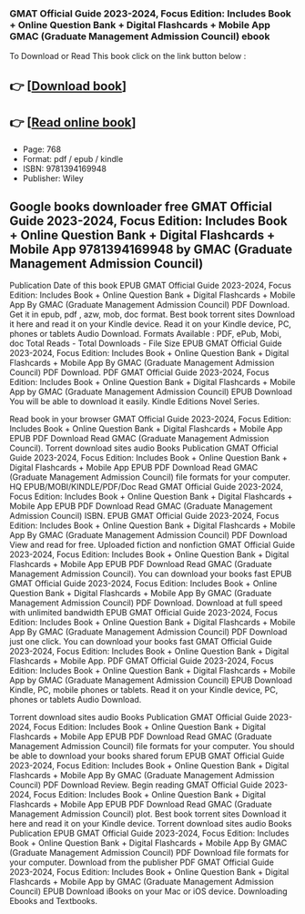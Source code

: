 ### GMAT Official Guide 2023-2024, Focus Edition: Includes Book + Online Question Bank + Digital Flashcards + Mobile App GMAC (Graduate Management Admission Council) ebook

To Download or Read This book click on the link button below :

## 👉  [**[Download book](http://filesbooks.info/download.php?group=book&from=github.com&id=671824&lnk=1079 "Download book")**]

## 👉  [**[Read online book](http://filesbooks.info/download.php?group=book&from=github.com&id=671824&lnk=1079 "Read online book")**]


* Page: 768
* Format: pdf / epub / kindle
* ISBN: 9781394169948
* Publisher: Wiley



## Google books downloader free GMAT Official Guide 2023-2024, Focus Edition: Includes Book + Online Question Bank + Digital Flashcards + Mobile App 9781394169948 by GMAC (Graduate Management Admission Council)


Publication Date of this book EPUB GMAT Official Guide 2023-2024, Focus Edition: Includes Book + Online Question Bank + Digital Flashcards + Mobile App By GMAC (Graduate Management Admission Council) PDF Download. Get it in epub, pdf , azw, mob, doc format. Best book torrent sites Download it here and read it on your Kindle device. Read it on your Kindle device, PC, phones or tablets Audio Download. Formats Available : PDF, ePub, Mobi, doc Total Reads - Total Downloads - File Size EPUB GMAT Official Guide 2023-2024, Focus Edition: Includes Book + Online Question Bank + Digital Flashcards + Mobile App By GMAC (Graduate Management Admission Council) PDF Download. PDF GMAT Official Guide 2023-2024, Focus Edition: Includes Book + Online Question Bank + Digital Flashcards + Mobile App by GMAC (Graduate Management Admission Council) EPUB Download You will be able to download it easily. Kindle Editions Novel Series.

Read book in your browser GMAT Official Guide 2023-2024, Focus Edition: Includes Book + Online Question Bank + Digital Flashcards + Mobile App EPUB PDF Download Read GMAC (Graduate Management Admission Council). Torrent download sites audio Books Publication GMAT Official Guide 2023-2024, Focus Edition: Includes Book + Online Question Bank + Digital Flashcards + Mobile App EPUB PDF Download Read GMAC (Graduate Management Admission Council) file formats for your computer. HQ EPUB/MOBI/KINDLE/PDF/Doc Read GMAT Official Guide 2023-2024, Focus Edition: Includes Book + Online Question Bank + Digital Flashcards + Mobile App EPUB PDF Download Read GMAC (Graduate Management Admission Council) ISBN. EPUB GMAT Official Guide 2023-2024, Focus Edition: Includes Book + Online Question Bank + Digital Flashcards + Mobile App By GMAC (Graduate Management Admission Council) PDF Download View and read for free. Uploaded fiction and nonfiction GMAT Official Guide 2023-2024, Focus Edition: Includes Book + Online Question Bank + Digital Flashcards + Mobile App EPUB PDF Download Read GMAC (Graduate Management Admission Council). You can download your books fast EPUB GMAT Official Guide 2023-2024, Focus Edition: Includes Book + Online Question Bank + Digital Flashcards + Mobile App By GMAC (Graduate Management Admission Council) PDF Download. Download at full speed with unlimited bandwidth EPUB GMAT Official Guide 2023-2024, Focus Edition: Includes Book + Online Question Bank + Digital Flashcards + Mobile App By GMAC (Graduate Management Admission Council) PDF Download just one click. You can download your books fast GMAT Official Guide 2023-2024, Focus Edition: Includes Book + Online Question Bank + Digital Flashcards + Mobile App. PDF GMAT Official Guide 2023-2024, Focus Edition: Includes Book + Online Question Bank + Digital Flashcards + Mobile App by GMAC (Graduate Management Admission Council) EPUB Download Kindle, PC, mobile phones or tablets. Read it on your Kindle device, PC, phones or tablets Audio Download.

Torrent download sites audio Books Publication GMAT Official Guide 2023-2024, Focus Edition: Includes Book + Online Question Bank + Digital Flashcards + Mobile App EPUB PDF Download Read GMAC (Graduate Management Admission Council) file formats for your computer. You should be able to download your books shared forum EPUB GMAT Official Guide 2023-2024, Focus Edition: Includes Book + Online Question Bank + Digital Flashcards + Mobile App By GMAC (Graduate Management Admission Council) PDF Download Review. Begin reading GMAT Official Guide 2023-2024, Focus Edition: Includes Book + Online Question Bank + Digital Flashcards + Mobile App EPUB PDF Download Read GMAC (Graduate Management Admission Council) plot. Best book torrent sites Download it here and read it on your Kindle device. Torrent download sites audio Books Publication EPUB GMAT Official Guide 2023-2024, Focus Edition: Includes Book + Online Question Bank + Digital Flashcards + Mobile App By GMAC (Graduate Management Admission Council) PDF Download file formats for your computer. Download from the publisher PDF GMAT Official Guide 2023-2024, Focus Edition: Includes Book + Online Question Bank + Digital Flashcards + Mobile App by GMAC (Graduate Management Admission Council) EPUB Download iBooks on your Mac or iOS device. Downloading Ebooks and Textbooks.





